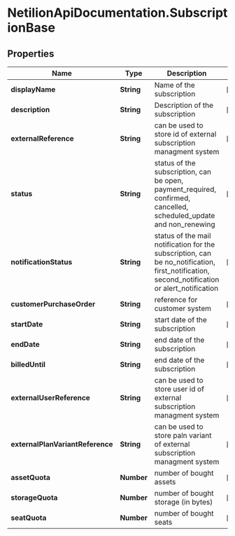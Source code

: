 # NetilionApiDocumentation.SubscriptionBase

## Properties
Name | Type | Description | Notes
------------ | ------------- | ------------- | -------------
**displayName** | **String** | Name of the subscription | [optional] 
**description** | **String** | Description of the subscription | [optional] 
**externalReference** | **String** | can be used to store id of external subscription managment system | [optional] 
**status** | **String** | status of the subscription, can be  open, payment_required, confirmed, cancelled, scheduled_update and non_renewing | [optional] 
**notificationStatus** | **String** | status of the mail notification for the subscription, can be no_notification, first_notification, second_notification or alert_notification | [optional] 
**customerPurchaseOrder** | **String** | reference for customer system | [optional] 
**startDate** | **String** | start date of the subscription | [optional] 
**endDate** | **String** | end date of the subscription | [optional] 
**billedUntil** | **String** | end date of the subscription | [optional] 
**externalUserReference** | **String** | can be used to store user id of external subscription managment system | [optional] 
**externalPlanVariantReference** | **String** | can be used to store paln variant of external subscription managment system | [optional] 
**assetQuota** | **Number** | number of bought assets | [optional] 
**storageQuota** | **Number** | number of bought storage (in bytes) | [optional] 
**seatQuota** | **Number** | number of bought seats | [optional] 


